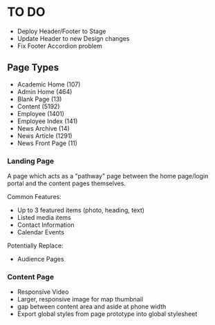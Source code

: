 TO DO
=====

* Deploy Header/Footer to Stage
* Update Header to new Design changes
* Fix Footer Accordion problem

## Page Types ##

* Academic Home (107)
* Admin Home (464)
* Blank Page (13)
* Content (5192)
* Employee (1401)
* Employee Index (141)
* News Archive (14)
* News Article (1291)
* News Front Page (11)

### Landing Page ###

A page which acts as a "pathway" page between the home page/login portal and the content pages themselves.

Common Features:

* Up to 3 featured items (photo, heading, text)
* Listed media items
* Contact Information
* Calendar Events

Potentially Replace:

* Audience Pages

### Content Page ###

* Responsive Video
* Larger, responsive image for map thumbnail
* gap between content area and aside at phone width
* Export global styles from page prototype into global stylesheet